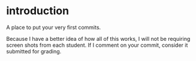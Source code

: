 # introduction
A place to put your very first commits.

Because I have a better idea of how all of this works, I will not be requiring screen shots from each student. If I comment on your commit, consider it submitted for grading.
